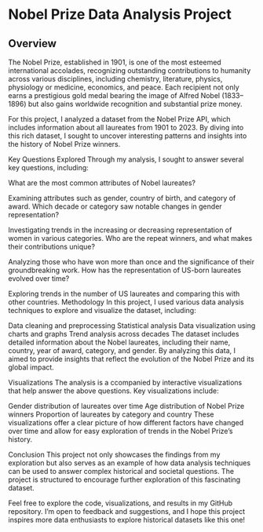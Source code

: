 # Nobel Prize Data Analysis Project
## Overview
The Nobel Prize, established in 1901, is one of the most esteemed international accolades, recognizing outstanding contributions to humanity across various disciplines, including chemistry, literature, physics, physiology or medicine, economics, and peace. Each recipient not only earns a prestigious gold medal bearing the image of Alfred Nobel (1833–1896) but also gains worldwide recognition and substantial prize money.

For this project, I analyzed a dataset from the Nobel Prize API, which includes information about all laureates from 1901 to 2023. By diving into this rich dataset, I sought to uncover interesting patterns and insights into the history of Nobel Prize winners.

Key Questions Explored
Through my analysis, I sought to answer several key questions, including:

What are the most common attributes of Nobel laureates?

Examining attributes such as gender, country of birth, and category of award.
Which decade or category saw notable changes in gender representation?

Investigating trends in the increasing or decreasing representation of women in various categories.
Who are the repeat winners, and what makes their contributions unique?

Analyzing those who have won more than once and the significance of their groundbreaking work.
How has the representation of US-born laureates evolved over time?

Exploring trends in the number of US laureates and comparing this with other countries.
Methodology
In this project, I used various data analysis techniques to explore and visualize the dataset, including:

Data cleaning and preprocessing
Statistical analysis
Data visualization using charts and graphs
Trend analysis across decades
The dataset includes detailed information about the Nobel laureates, including their name, country, year of award, category, and gender. By analyzing this data, I aimed to provide insights that reflect the evolution of the Nobel Prize and its global impact.

Visualizations
The analysis is a  ccompanied by interactive visualizations that help answer the above questions. Key visualizations include:

Gender distribution of laureates over time
Age distribution of Nobel Prize winners
Proportion of laureates by category and country
These visualizations offer a clear picture of how different factors have changed over time and allow for easy exploration of trends in the Nobel Prize’s history.

Conclusion
This project not only showcases the findings from my exploration but also serves as an example of how data analysis techniques can be used to answer complex historical and societal questions. The project is structured to encourage further exploration of this fascinating dataset.

Feel free to explore the code, visualizations, and results in my GitHub repository. I’m open to feedback and suggestions, and I hope this project inspires more data enthusiasts to explore historical datasets like this one!
